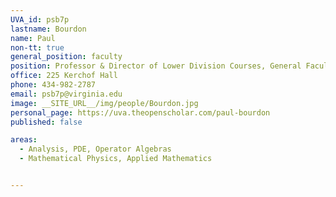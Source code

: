 ```yaml
---
UVA_id: psb7p
lastname: Bourdon
name: Paul
non-tt: true
general_position: faculty
position: Professor & Director of Lower Division Courses, General Faculty
office: 225 Kerchof Hall
phone: 434-982-2787
email: psb7p@virginia.edu
image: __SITE_URL__/img/people/Bourdon.jpg
personal_page: https://uva.theopenscholar.com/paul-bourdon
published: false

areas:
  - Analysis, PDE, Operator Algebras
  - Mathematical Physics, Applied Mathematics


---
```

